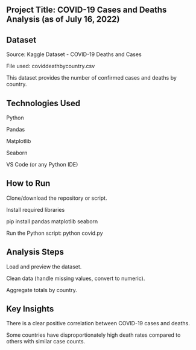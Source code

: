 ## Project Title: COVID-19 Cases and Deaths Analysis (as of July 16, 2022)
## Dataset

Source: Kaggle Dataset - COVID-19 Deaths and Cases

File used: coviddeathbycountry.csv

This dataset provides the number of confirmed cases and deaths by country.

## Technologies Used

Python 

Pandas

Matplotlib

Seaborn

VS Code (or any Python IDE)

## How to Run

Clone/download the repository or script.

Install required libraries

pip install pandas matplotlib seaborn

Run the Python script:
python covid.py

## Analysis Steps

Load and preview the dataset.

Clean data (handle missing values, convert to numeric).

Aggregate totals by country.

 ## Key Insights

There is a clear positive correlation between COVID-19 cases and deaths.

Some countries have disproportionately high death rates compared to others with similar case counts.

